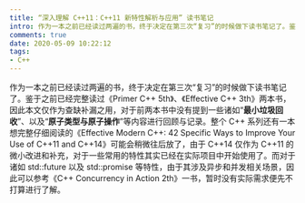 ```yaml
---
title: “深入理解 C++11：C++11 新特性解析与应用” 读书笔记
intro: 作为一本之前已经读过两遍的书，终于决定在第三次“复习”的时候做下读书笔记了。鉴于之前已经完整读过《Primer C++ 5th》、《Effective C++ 3th》两本书，因此本文仅作为查缺补漏之用，对于前两本书中没有提到一些诸如“最小垃圾回收”、以及“原子类型与原子操作”等内容进行回顾与记录。整个 C++ 系列还有一本想完整仔细阅读的《Effective Modern C++ - 42 Specific Ways to Improve Your Use of C++11 and C++14》可能会稍微往后放了，由于 C++14 仅作为 C++11 的微小改进和补充，对于一些常用的特性其实已经在实际项目中开始使用了。而对于诸如 std::future 以及 std::promise 等特性，由于其涉及异步和并发相关场景，因此可以参考《C++ Concurrency in Action 2th》一书，暂时没有实际需求便先不打算进行了解。
comments: true
date: 2020-05-09 10:22:12
tags:
- C++
---
```


作为一本之前已经读过两遍的书，终于决定在第三次“复习”的时候做下读书笔记了。鉴于之前已经完整读过《Primer C++ 5th》、《Effective C++ 3th》两本书，因此本文仅作为查缺补漏之用，对于前两本书中没有提到一些诸如“**最小垃圾回收**”、以及“**原子类型与原子操作**”等内容进行回顾与记录。整个 C++ 系列还有一本想完整仔细阅读的《Effective Modern C++: 42 Specific Ways to Improve Your Use of C++11 and C++14》可能会稍微往后放了，由于 C++14 仅作为 C++11 的微小改进和补充，对于一些常用的特性其实已经在实际项目中开始使用了。而对于诸如 std::future 以及 std::promise 等特性，由于其涉及异步和并发相关场景，因此可以参考《C++ Concurrency in Action 2th》一书，暂时没有实际需求便先不打算进行了解。

